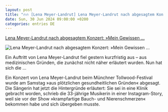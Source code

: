 ```yaml
---
layout: post
title: "🔥🔥 [Lena Meyer-Landrut] Lena Meyer-Landrut nach abgesagtem Konzert: »Mein Gewissen ..."
date: Sun, 30 Jun 2024 09:00:00 +0200
categories: entries DE
---
```

[Lena Meyer-Landrut nach abgesagtem Konzert: »Mein Gewissen ...](https://www.spiegel.de/kultur/musik/lena-meyer-landrut-konzertabsage-aufgrund-medizinischer-gruende-saengerin-meldet-sich-zu-wort-a-df3e3ec9-0bf3-4d33-8792-bf7035a7b935)

![Lena Meyer-Landrut nach abgesagtem Konzert: »Mein Gewissen ...](https://cdn.prod.www.spiegel.de/images/ce5a53f4-a9d2-495b-859e-7108a2176cae_w1200_r1.778_fpx55_fpy43.jpg)

Ein Auftritt von Lena Meyer-Landrut fiel gestern kurzfristig aus – aus medizinischen Gründen, die zunächst nicht näher erläutert wurden. Nun hat sich die ...

Ein Konzert von Lena Meyer-Landrut beim Münchner Tollwood-Festival wurde am Samstag »aus plötzlichen gesundheitlichen Gründen« abgesagt. Die Sängerin hat jetzt die Hintergründe erläutert: Sie sei in eine Klinik gebracht worden, schrieb die 33-jährige Musikerin in einer Instagram-Story, weil sie vor der Show »krampfartige Bauch- und Nierenschmerzen« bekommen habe und sich übergeben musste.

